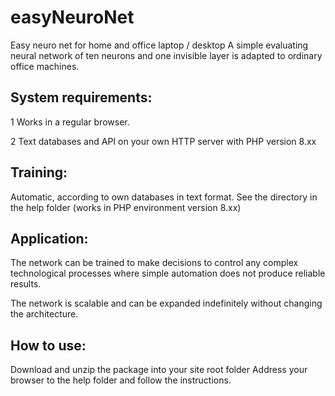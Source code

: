 # easyNeuroNet
Easy neuro net for home and office laptop / desktop
A simple evaluating neural network of ten neurons and one invisible layer is adapted to ordinary office machines.
## System requirements:

1 Works in a regular browser.

2 Text databases and API on your own HTTP server with PHP version 8.xx

## Training:
Automatic, according to own databases in text format. See the directory in the help folder (works in PHP environment version 8.xx)

## Application:

The network can be trained to make decisions to control any complex technological processes where simple automation does not produce reliable results.

The network is scalable and can be expanded indefinitely without changing the architecture.

## How to use:
Download and unzip the package into your site root folder
Address your browser to the help folder and follow the instructions.


